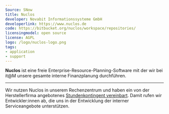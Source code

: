 ```yaml
---
Source: SNow
title: Nuclos
developer: Novabit Informationssysteme GmbH
developerlink: https://www.nuclos.de
code: https://bitbucket.org/nuclos/workspace/repositories/
licensingmodel: open source
license: AGPL
logo: /logo/nuclos-logo.png
tags:
- application
- support
---
```


__Nuclos__ ist eine freie Enterprise-Resource-Planning-Software mit der wir bei it@M unsere gesamte interne Finanzplanung durchführen.


---

Wir nutzen Nuclos in unserem Rechenzentrum und haben ein von der Herstellerfirma angebotenes [Stundenkontingent vereinbart](https://www.nuclos.de/support/).
Damit rufen wir Entwickler:innen ab, die uns in der Entwicklung der interner Serviceangebote unterstützen.
